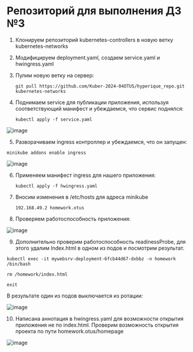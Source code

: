 # Репозиторий для выполнения ДЗ №3
1. Клонируем репозиторий kubernetes-controllers в новую ветку kubernetes-networks

2. Модифицируем deployment.yaml, создаем service.yaml и hwingress.yaml

   
3. Пулим новую ветку на сервер:

   `git pull https://github.com/Kuber-2024-04OTUS/hyperique_repo.git kubernetes-networks`


4. Поднимаем service для публикации приложения, используя соответствующий манифест и убеждаемся, что сервис поднялся:


   `kubectl apply -f service.yaml`

![image](https://github.com/Kuber-2024-04OTUS/hyperique_repo/assets/90676858/f13d56ba-3867-4992-b03b-d4cbcafbbf89)

5. Разворачиваем ingress контроллер и убеждаемся, что он запущен:

  ` minikube addons enable ingress `
  
![image](https://github.com/Kuber-2024-04OTUS/hyperique_repo/assets/90676858/e2be3f55-7b0b-4262-aaef-08ea6035f9c5)

   
6. Применяем манифест ingress для нашего приложения:


   `kubectl apply -f hwingress.yaml`

7. Вносим изменения в /etc/hosts для адреса minikube
   
   `192.168.49.2 homework.otus`

8. Проверяем работоспособность приложения:

![image](https://github.com/Kuber-2024-04OTUS/hyperique_repo/assets/90676858/7438c4cf-5a71-4afc-bc90-7f9f17516927)


9. Дополнительно проверим работоспособность readinessProbe, для этого удалим Index.html в одном из подов и посмотрим результат.

`kubectl exec -it mywebsrv-deployment-6fcb44d67-dxbbz -n homework /bin/bash`

 `rm /homework/index.html`
 
 `exit`
 
 В результате один из подов выключается из ротации:

 ![image](https://github.com/Kuber-2024-04OTUS/hyperique_repo/assets/90676858/e83bd217-e9aa-4870-bb07-2548fe325662)

10. Написана аннотация в hwingress.yaml для возможности открытия приложения не по index.html. Проверим возможность открытия проекта по пути homework.otus/homepage
    
 ![image](https://github.com/Kuber-2024-04OTUS/hyperique_repo/assets/90676858/4fb282f4-ca30-4c6a-b0f3-10413a3ba017)

    

